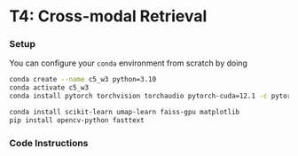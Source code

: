 # T4: Cross-modal Retrieval

### Setup

You can configure your `conda` environment from scratch by doing
```bash
conda create --name c5_w3 python=3.10
conda activate c5_w3
conda install pytorch torchvision torchaudio pytorch-cuda=12.1 -c pytorch -c nvidia

conda install scikit-learn umap-learn faiss-gpu matplotlib
pip install opencv-python fasttext
```

### Code Instructions
